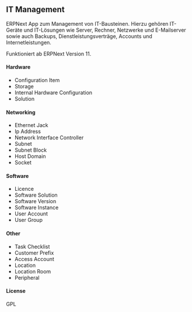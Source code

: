 ## IT Management

ERPNext App zum Management von IT-Bausteinen. Hierzu gehören IT-Geräte und IT-Lösungen wie Server, Rechner, Netzwerke und E-Mailserver sowie auch Backups, Dienstleistungsverträge, Accounts und Internetleistungen.

Funktioniert ab ERPNext Version 11.

#### Hardware
* Configuration Item
* Storage
* Internal Hardware Configuration
* Solution

#### Networking
* Ethernet Jack
* Ip Address
* Network Interface Controller
* Subnet
* Subnet Block
* Host Domain
* Socket

#### Software
* Licence
* Software Solution
* Software Version
* Software Instance
* User Account
* User Group

#### Other
* Task Checklist
* Customer Prefix
* Access Account
* Location
* Location Room
* Peripheral

#### License

GPL
